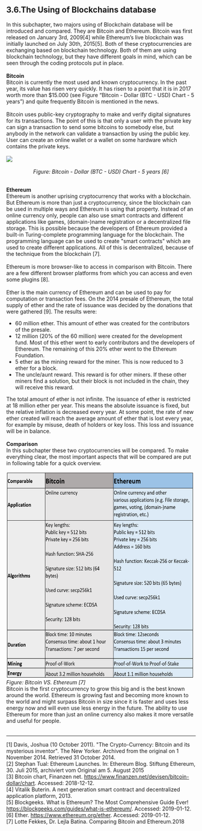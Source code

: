 ## 3.6.The Using of Blockchains database
In this subchapter, two majors using of Blockchain database will be introduced and compared. They are Bitcoin and Ethereum. Bitcoin was first released on January 3rd, 2009[4] while Ethereum’s live blockchain was initially launched on July 30th, 2015[5]. Both of these cryptocurrencies are exchanging based on blockchain technology. Both of them are using blockchain technology, but they have different goals in mind, which can be seen through the coding protocols put in place. <br/><br/>
**Bitcoin**<br/>
Bitcoin is currently the most used and known cryptocurrency. In the past year, its value has risen very quickly. It has risen to a point that it is in 2017 worth more than $15.000 (see Figure “Bitcoin - Dollar (BTC - USD) Chart - 5 years”) and quite frequently Bitcoin is mentioned in the news. <br/><br/>
Bitcoin uses public-key cryptography to make and verify digital signatures for its transactions. The point of this is that only a user with the private key can sign a transaction to send some bitcoins to somebody else, but anybody in the network can validate a transaction by using the public key. User can create an online wallet or a wallet on some hardware which contains the private keys.<br/><br/>
![](https://c.finanzen.net/cst/FinanzenDe/chart.aspx?instruments=300011,675,,&style=snapshot_mountain_big_fiveyears&period=FiveYears&timezone=W.%20Europe%20Standard%20Time&crypto=true)
*<p align="center">Figure: Bitcoin - Dollar (BTC - USD) Chart - 5 years [6]</p>*
<br/>**Ethereum**<br/>
Ethereum is another uprising cryptocurrency that works with a blockchain. But Ethereum is more than just a cryptocurrency, since the blockchain can be used in multiple ways and Ethereum is using that property. Instead of an online currency only, people can also use smart contracts and different applications like games, (domain-)name registration or a decentralized file storage. This is possible because the developers of Ethereum provided a built-in Turing-complete programming language for the blockchain. The programming language can be used to create "smart contracts" which are used to create different applications. All of this is decentralized, because of the technique from the blockchain [7].<br/><br/>
Ethereum is more browser-like to access in comparison with Bitcoin. There are a few different browser platforms from which you can access and even some plugins [8].<br/><br/>
Ether is the main currency of Ethereum and can be used to pay for computation or transaction fees. On the 2014 presale of Ethereum, the total supply of ether and the rate of issuance was decided by the donations that were gathered [9]. The results were:
- 60 million ether. This amount of ether was created for the contributors of the presale.
- 12 million (20% of the 60 million) were created for the development fund. Most of this ether went to early contributors and the developers of Ethereum. The remaining of this 20% ether went to the Ethereum Foundation.
- 5 ether as the mining reward for the miner. This is now reduced to 3 ether for a block.
- The uncle/aunt reward. This reward is for other miners. If these other miners find a solution, but their block is not included in the chain, they will receive this reward.

The total amount of ether is not infinite. The issuance of ether is restricted at 18 million ether per year. This means the absolute issuance is fixed, but the relative inflation is decreased every year. At some point, the rate of new ether created will reach the average amount of ether that is lost every year, for example by misuse, death of holders or key loss. This loss and issuance will be in balance.<br/><br/>
**Comparison**<br/>
In this subchapter these two cryptocurrencies will be compared. To make everything clear, the most important aspects that will be compared are put in following table for a quick overview.<br/>

<img src="https://github.com/DanXu1993/pic/blob/master/BitcoinVSEthereum.PNG" height="550" width="500" align=center><br/>
*Figure: Bitcoin VS. Ethereum [7]* <br/>
Bitcoin is the first cryptocurrency to grow this big and is the best known around the world. Ethereum is growing fast and becoming more known to the world and might surpass Bitcoin in size since it is faster and uses less energy now and will even use less energy in the future. The ability to use Ethereum for more than just an online currency also makes it more versatile and useful for people.<br/><br/>

---
[1] Davis, Joshua (10 October 2011). "The Crypto-Currency: Bitcoin and its mysterious inventor". The New Yorker. Archived from the original on 1 November 2014. Retrieved 31 October 2014.<br/>
[2] Stephan Tual: Ethereum Launches. In: Ethereum Blog. Stiftung Ethereum, 30. Juli 2015, archiviert vom Original am 5. August 2015<br/>
[3] Bitcoin chart, Finanzen net. https://www.finanzen.net/devisen/bitcoin-dollar/chart. Accessed: 2018-12-12.<br/>
[4] Vitalik Buterin. A next generation smart contract and decentralized application platform, 2013.<br/>
[5] Blockgeeks. What is Ethereum? The Most Comprehensive Guide Ever! https://blockgeeks.com/guides/what-is-ethereum/. Accessed: 2019-01-12.<br/>
[6] Ether. https://www.ethereum.org/ether. Accessed: 2019-01-12.<br/>
[7] Lotte Fekkes, Dr. Lejla Batina. Comparing Bitcoin and Ethereum.2018<br/>
